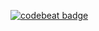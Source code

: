 [![codebeat badge](https://codebeat.co/badges/a5047d86-c9e3-4395-a232-e1278943e96f)](https://codebeat.co/projects/github-com-atam84-appinventory-master)
